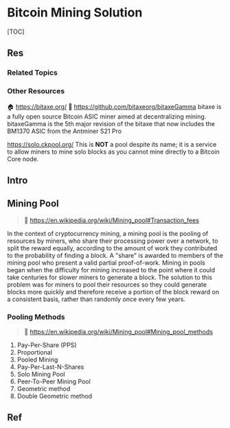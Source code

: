 # Bitcoin Mining Solution

[TOC]



## Res
### Related Topics


### Other Resources
🏠 https://bitaxe.org/
🚧 https://github.com/bitaxeorg/bitaxeGamma
bitaxe is a fully open source Bitcoin ASIC miner aimed at decentralizing mining. bitaxeGamma is the 5th major revision of the bitaxe that now includes the BM1370 ASIC from the Antminer S21 Pro

https://solo.ckpool.org/
This is **NOT** a pool despite its name; it is a service to allow miners to mine solo blocks as you cannot mine directly to a Bitcoin Core node.



## Intro



## Mining Pool
> 🔗 https://en.wikipedia.org/wiki/Mining_pool#Transaction_fees

In the context of cryptocurrency mining, a mining pool is the pooling of resources by miners, who share their processing power over a network, to split the reward equally, according to the amount of work they contributed to the probability of finding a block. A "share" is awarded to members of the mining pool who present a valid partial proof-of-work. Mining in pools began when the difficulty for mining increased to the point where it could take centuries for slower miners to generate a block. The solution to this problem was for miners to pool their resources so they could generate blocks more quickly and therefore receive a portion of the block reward on a consistent basis, rather than randomly once every few years.


### Pooling Methods
> 🔗 https://en.wikipedia.org/wiki/Mining_pool#Mining_pool_methods

1. Pay-Per-Share (PPS)
2. Proportional
3. Pooled Mining
4. Pay-Per-Last-N-Shares
5. Solo Mining Pool
6. Peer-To-Peer Mining Pool
7. Geometric method
8. Double Geometric method



## Ref
